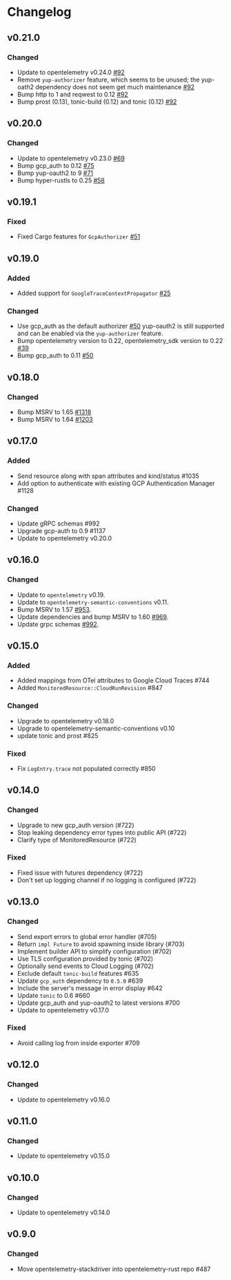 # Changelog

## v0.21.0

### Changed

- Update to opentelemetry v0.24.0 [#92](https://github.com/open-telemetry/opentelemetry-rust-contrib/pull/92)
- Remove `yup-authorizer` feature, which seems to be unused; the yup-oath2 dependency does not seem get much maintenance
  [#92](https://github.com/open-telemetry/opentelemetry-rust-contrib/pull/92)
- Bump http to 1 and reqwest to 0.12 [#92](https://github.com/open-telemetry/opentelemetry-rust-contrib/pull/92)
- Bump prost (0.13), tonic-build (0.12) and tonic (0.12)
  [#92](https://github.com/open-telemetry/opentelemetry-rust-contrib/pull/92)

## v0.20.0

### Changed

- Update to opentelemetry v0.23.0 [#69](https://github.com/open-telemetry/opentelemetry-rust-contrib/pull/69)
- Bump gcp_auth to 0.12 [#75](https://github.com/open-telemetry/opentelemetry-rust-contrib/pull/75)
- Bump yup-oauth2 to 9 [#71](https://github.com/open-telemetry/opentelemetry-rust-contrib/pull/71)
- Bump hyper-rustls to 0.25 [#58](https://github.com/open-telemetry/opentelemetry-rust-contrib/pull/58)

## v0.19.1

### Fixed

- Fixed Cargo features for `GcpAuthorizer` [#51](https://github.com/open-telemetry/opentelemetry-rust-contrib/pull/51)

## v0.19.0

### Added

- Added support for `GoogleTraceContextPropagator` [#25](https://github.com/open-telemetry/opentelemetry-rust-contrib/pull/25)

### Changed

- Use gcp_auth as the default authorizer [#50](https://github.com/open-telemetry/opentelemetry-rust-contrib/pull/50)
  yup-oauth2 is still supported and can be enabled via the `yup-authorizer` feature.
- Bump opentelemetry version to 0.22, opentelemetry_sdk version to 0.22 [#39](https://github.com/open-telemetry/opentelemetry-rust-contrib/pull/39)
- Bump gcp_auth to 0.11 [#50](https://github.com/open-telemetry/opentelemetry-rust-contrib/pull/50)

## v0.18.0

### Changed

- Bump MSRV to 1.65 [#1318](https://github.com/open-telemetry/opentelemetry-rust/pull/1318)
- Bump MSRV to 1.64 [#1203](https://github.com/open-telemetry/opentelemetry-rust/pull/1203)

## v0.17.0

### Added

- Send resource along with span attributes and kind/status #1035
- Add option to authenticate with existing GCP Authentication Manager #1128

### Changed

- Update gRPC schemas #992
- Upgrade gcp-auth to 0.9 #1137
- Update to opentelemetry v0.20.0

## v0.16.0

### Changed
- Update to `opentelemetry` v0.19.
- Update to `opentelemetry-semantic-conventions` v0.11.
- Bump MSRV to 1.57 [#953](https://github.com/open-telemetry/opentelemetry-rust/pull/953).
- Update dependencies and bump MSRV to 1.60 [#969](https://github.com/open-telemetry/opentelemetry-rust/pull/969).
- Update grpc schemas [#992](https://github.com/open-telemetry/opentelemetry-rust/pull/992).

## v0.15.0

### Added

- Added mappings from OTel attributes to Google Cloud Traces #744
- Added `MonitoredResource::CloudRunRevision` #847

### Changed

- Upgrade to opentelemetry v0.18.0
- Upgrade to opentelemetry-semantic-conventions v0.10
- update tonic and prost #825

### Fixed

- Fix `LogEntry.trace` not populated correctly #850

## v0.14.0

### Changed

- Upgrade to new gcp_auth version (#722)
- Stop leaking dependency error types into public API (#722)
- Clarify type of MonitoredResource (#722)

### Fixed

- Fixed issue with futures dependency (#722)
- Don't set up logging channel if no logging is configured (#722)

## v0.13.0

### Changed

- Send export errors to global error handler (#705)
- Return `impl Future` to avoid spawning inside library (#703)
- Implement builder API to simplify configuration (#702)
- Use TLS configuration provided by tonic (#702)
- Optionally send events to Cloud Logging (#702)
- Exclude default `tonic-build` features #635
- Update `gcp_auth` dependency to `0.5.0` #639
- Include the server's message in error display #642
- Update `tonic` to 0.6 #660
- Update gcp_auth and yup-oauth2 to latest versions #700
- Update to opentelemetry v0.17.0

### Fixed

- Avoid calling log from inside exporter #709

## v0.12.0

### Changed

- Update to opentelemetry v0.16.0

## v0.11.0

### Changed

- Update to opentelemetry v0.15.0

## v0.10.0

### Changed

- Update to opentelemetry v0.14.0

## v0.9.0

### Changed
- Move opentelemetry-stackdriver into opentelemetry-rust repo #487
